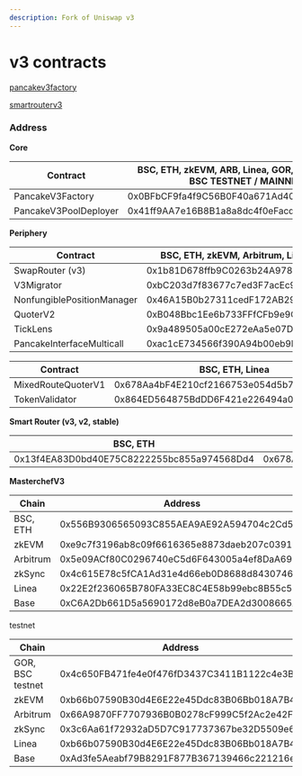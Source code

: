 ```yaml
---
description: Fork of Uniswap v3
---
```


# v3 contracts

[pancakev3factory](/contracts/v3/pancakev3factory)

[smartrouterv3](/contracts/v3/smartrouterv3)

### Address

**Core**

| Contract              | BSC, ETH, zkEVM, ARB, Linea, GOR, Base, opBNB, BSC TESTNET / MAINNET | zkSync                                     |
| --------------------- | -------------------------------------------------------------------- | ------------------------------------------ |
| PancakeV3Factory      | 0x0BFbCF9fa4f9C56B0F40a671Ad40E0805A091865                           | 0x1BB72E0CbbEA93c08f535fc7856E0338D7F7a8aB |
| PancakeV3PoolDeployer | 0x41ff9AA7e16B8B1a8a8dc4f0eFacd93D02d071c9                           | 0x7f71382044A6a62595D5D357fE75CA8199123aD6 |

**Periphery**

| Contract                   | BSC, ETH, zkEVM, Arbitrum, Linea, Base, opBNB | zkSync                                     | GOR, BSC TESTNET                           |
| -------------------------- | --------------------------------------------- | ------------------------------------------ | ------------------------------------------ |
| SwapRouter (v3)            | 0x1b81D678ffb9C0263b24A97847620C99d213eB14    | 0xD70C70AD87aa8D45b8D59600342FB3AEe76E3c68 | 0x1b81D678ffb9C0263b24A97847620C99d213eB14 |
| V3Migrator                 | 0xbC203d7f83677c7ed3F7acEc959963E7F4ECC5C2    | 0x556A72A7A3bB3bbd293D923e59b6B56898fB405D | 0x46A15B0b27311cedF172AB29E4f4766fbE7F4364 |
| NonfungiblePositionManager | 0x46A15B0b27311cedF172AB29E4f4766fbE7F4364    | 0xa815e2eD7f7d5B0c49fda367F249232a1B9D2883 | 0x427bF5b37357632377eCbEC9de3626C71A5396c1 |
| QuoterV2                   | 0xB048Bbc1Ee6b733FFfCFb9e9CeF7375518e25997    | 0x3d146FcE6c1006857750cBe8aF44f76a28041CCc | 0xbC203d7f83677c7ed3F7acEc959963E7F4ECC5C2 |
| TickLens                   | 0x9a489505a00cE272eAa5e07Dba6491314CaE3796    | 0x7b08978FA77910f77d273c353C62b5BFB9E6D17B | 0xac1cE734566f390A94b00eb9bf561c2625BF44ea |
| PancakeInterfaceMulticall  | 0xac1cE734566f390A94b00eb9bf561c2625BF44ea    | 0x2a76b93B9Cd441AE8aDA529e0e95826e00556351 | 0x3D00CdB4785F0ef20C903A13596e0b9B2c652227 |

| Contract           | BSC, ETH, Linea                            | zkEVM, Linea, Base, opBNB                  | Arbitrum                                   | zkSync                                     | GOR, BSC TESTNET                           |
| ------------------ | ------------------------------------------ | ------------------------------------------ | ------------------------------------------ | ------------------------------------------ | ------------------------------------------ |
| MixedRouteQuoterV1 | 0x678Aa4bF4E210cf2166753e054d5b7c31cc7fa86 | 0x4c650FB471fe4e0f476fD3437C3411B1122c4e3B | 0x3652Fc6EDcbD76161b8554388867d3dAb65eCA93 | 0x9B1edFB3848660402E4f1DC25733764e80aA627A | 0xB048Bbc1Ee6b733FFfCFb9e9CeF7375518e25997 |
| TokenValidator     | 0x864ED564875BdDD6F421e226494a0E7c071C06f8 | 0x556B9306565093C855AEA9AE92A594704c2Cd59e | 0x8be9EA9C6015985AB2F5A216093305A9AaEb8164 | 0x08529A4be615746ef31CdbeD46Ce556406787E2F | 0x678Aa4bF4E210cf2166753e054d5b7c31cc7fa86 |

**Smart Router (v3, v2, stable)**

| BSC, ETH                                   | zkEVM, Linea, Base, opBNB                  | Arbitrum                                   | zkSync                                     | GOR, BSC TESTNET                           |
| ------------------------------------------ | ------------------------------------------ | ------------------------------------------ | ------------------------------------------ | ------------------------------------------ |
| 0x13f4EA83D0bd40E75C8222255bc855a974568Dd4 | 0x678Aa4bF4E210cf2166753e054d5b7c31cc7fa86 | 0x32226588378236Fd0c7c4053999F88aC0e5cAc77 | 0xf8b59f3c3Ab33200ec80a8A58b2aA5F5D2a8944C | 0x9a489505a00cE272eAa5e07Dba6491314CaE3796 |

**MasterchefV3**

<table><thead><tr><th width="170">Chain</th><th>Address</th></tr></thead><tbody><tr><td>BSC, ETH</td><td>0x556B9306565093C855AEA9AE92A594704c2Cd59e</td></tr><tr><td>zkEVM</td><td>0xe9c7f3196ab8c09f6616365e8873daeb207c0391</td></tr><tr><td>Arbitrum</td><td>0x5e09ACf80C0296740eC5d6F643005a4ef8DaA694</td></tr><tr><td>zkSync</td><td>0x4c615E78c5fCA1Ad31e4d66eb0D8688d84307463</td></tr><tr><td>Linea</td><td>0x22E2f236065B780FA33EC8C4E58b99ebc8B55c57</td></tr><tr><td>Base</td><td>0xC6A2Db661D5a5690172d8eB0a7DEA2d3008665A3</td></tr></tbody></table>

testnet

<table><thead><tr><th width="194">Chain</th><th>Address</th></tr></thead><tbody><tr><td>GOR, BSC testnet</td><td>0x4c650FB471fe4e0f476fD3437C3411B1122c4e3B</td></tr><tr><td>zkEVM</td><td>0xb66b07590B30d4E6E22e45Ddc83B06Bb018A7B44</td></tr><tr><td>Arbitrum</td><td>0x66A9870FF7707936B0B0278cF999C5f2Ac2e42F5</td></tr><tr><td>zkSync</td><td>0x3c6Aa61f72932aD5D7C917737367be32D5509e6f</td></tr><tr><td>Linea</td><td>0xb66b07590B30d4E6E22e45Ddc83B06Bb018A7B44</td></tr><tr><td>Base</td><td>0xAd3fe5Aeabf79B8291F877B367139466c221216e</td></tr></tbody></table>
